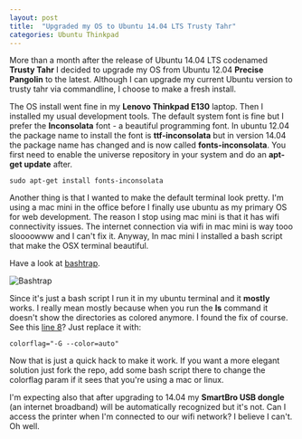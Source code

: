 ```yaml
---
layout: post
title:  "Upgraded my OS to Ubuntu 14.04 LTS Trusty Tahr"
categories: Ubuntu Thinkpad
---
```


More than a month after the release of Ubuntu 14.04 LTS codenamed **Trusty Tahr** I decided to upgrade my OS from Ubuntu 12.04 **Precise Pangolin** to the latest. Although I can upgrade my current Ubuntu version to trusty tahr via commandline, I choose to make a fresh install.

The OS install went fine in my **Lenovo Thinkpad E130** laptop. Then I installed my usual development tools. The default system font is fine but I prefer the **Inconsolata** font - a beautiful programming font. In ubuntu 12.04 the package name to install the font is **ttf-inconsolata** but in version 14.04 the package name has changed and is now called **fonts-inconsolata**. You first need to enable the universe repository in your system and do an **apt-get update** after.

    sudo apt-get install fonts-inconsolata

Another thing is that I wanted to make the default terminal look pretty. I'm using a mac mini in the office before I finally use ubuntu as my primary OS for web development. The reason I stop using mac mini is that it has wifi connectivity issues. The internet connection via wifi in mac mini is way tooo sloooowww and I can't fix it. Anyway, In mac mini I installed a bash script that make the OSX terminal beautiful.

Have a look at [bashtrap](https://github.com/barryclark/bashstrap).

<img src="https://raw.github.com/barryclark/bashstrap/master/screenshot.png" class="img-responsive" alt="Bashtrap">

Since it's just a bash script I run it in my ubuntu terminal and it **mostly** works. I really mean mostly because when you run the **ls** command it doesn't show the directories as colored anymore. I found the fix of course. See this [line 8](https://github.com/barryclark/bashstrap/blob/master/.bash_profile#L8)? Just replace it with:

    colorflag="-G --color=auto"

Now that is just a quick hack to make it work. If you want a more elegant solution just fork the repo, add some bash script there to change the colorflag param if it sees that you're using a mac or linux.

I'm expecting also that after upgrading to 14.04 my **SmartBro USB dongle** (an internet broadband) will be automatically recognized but it's not. Can I access the printer when I'm connected to our wifi network? I believe I can't. Oh well.

